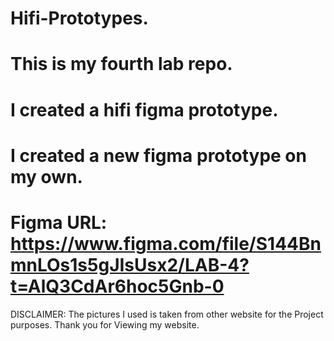 # Hifi-Prototypes.
# This is my fourth lab repo.
# I created a hifi figma prototype.
# I created a new figma prototype on my own.
# Figma URL: https://www.figma.com/file/S144BnmnLOs1s5gJIsUsx2/LAB-4?t=AlQ3CdAr6hoc5Gnb-0
DISCLAIMER:
The pictures I used is taken from other website for the Project purposes.
Thank you for Viewing my website.
